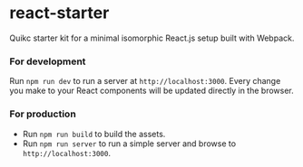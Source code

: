 # react-starter
Quikc starter kit for a minimal isomorphic React.js setup built with Webpack.

### For development
Run `npm run dev` to run a server at `http://localhost:3000`. 
Every change you make to your React components will be updated directly in the browser.

### For production
* Run `npm run build` to build the assets.
* Run `npm run server` to run a simple server and browse to `http://localhost:3000`.
